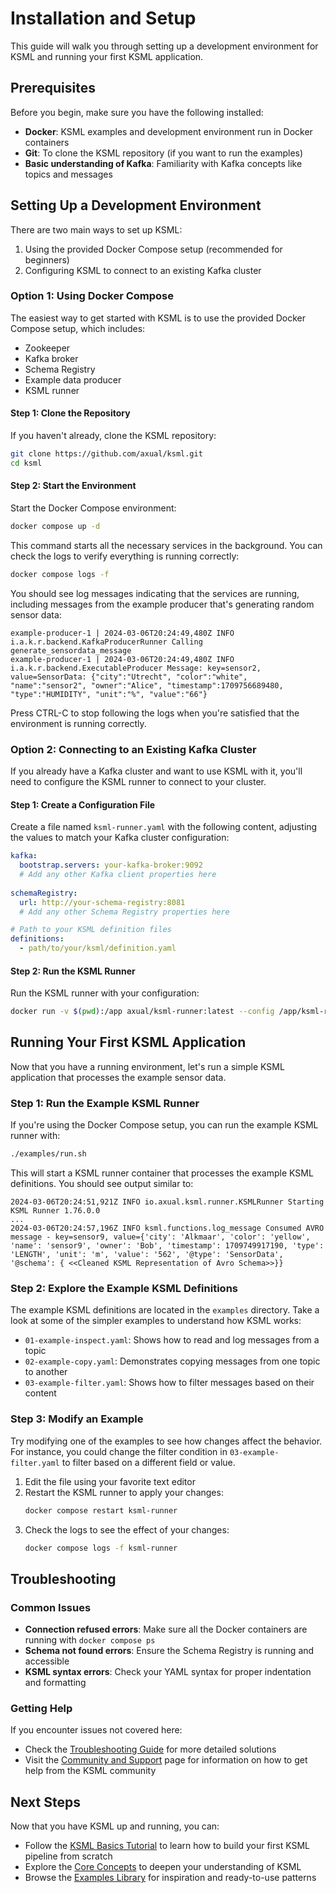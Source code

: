 # Installation and Setup

This guide will walk you through setting up a development environment for KSML and running your first KSML application.

## Prerequisites

Before you begin, make sure you have the following installed:

- **Docker**: KSML examples and development environment run in Docker containers
- **Git**: To clone the KSML repository (if you want to run the examples)
- **Basic understanding of Kafka**: Familiarity with Kafka concepts like topics and messages

## Setting Up a Development Environment

There are two main ways to set up KSML:

1. Using the provided Docker Compose setup (recommended for beginners)
2. Configuring KSML to connect to an existing Kafka cluster

### Option 1: Using Docker Compose

The easiest way to get started with KSML is to use the provided Docker Compose setup, which includes:

- Zookeeper
- Kafka broker
- Schema Registry
- Example data producer
- KSML runner

#### Step 1: Clone the Repository

If you haven't already, clone the KSML repository:

```bash
git clone https://github.com/axual/ksml.git
cd ksml
```

#### Step 2: Start the Environment

Start the Docker Compose environment:

```bash
docker compose up -d
```

This command starts all the necessary services in the background. You can check the logs to verify everything is running correctly:

```bash
docker compose logs -f
```

You should see log messages indicating that the services are running, including messages from the example producer that's generating random sensor data:

```
example-producer-1 | 2024-03-06T20:24:49,480Z INFO i.a.k.r.backend.KafkaProducerRunner Calling generate_sensordata_message
example-producer-1 | 2024-03-06T20:24:49,480Z INFO i.a.k.r.backend.ExecutableProducer Message: key=sensor2, value=SensorData: {"city":"Utrecht", "color":"white", "name":"sensor2", "owner":"Alice", "timestamp":1709756689480, "type":"HUMIDITY", "unit":"%", "value":"66"}
```

Press CTRL-C to stop following the logs when you're satisfied that the environment is running correctly.

### Option 2: Connecting to an Existing Kafka Cluster

If you already have a Kafka cluster and want to use KSML with it, you'll need to configure the KSML runner to connect to your cluster.

#### Step 1: Create a Configuration File

Create a file named `ksml-runner.yaml` with the following content, adjusting the values to match your Kafka cluster configuration:

```yaml
kafka:
  bootstrap.servers: your-kafka-broker:9092
  # Add any other Kafka client properties here
  
schemaRegistry:
  url: http://your-schema-registry:8081
  # Add any other Schema Registry properties here

# Path to your KSML definition files
definitions:
  - path/to/your/ksml/definition.yaml
```

#### Step 2: Run the KSML Runner

Run the KSML runner with your configuration:

```bash
docker run -v $(pwd):/app axual/ksml-runner:latest --config /app/ksml-runner.yaml
```

## Running Your First KSML Application

Now that you have a running environment, let's run a simple KSML application that processes the example sensor data.

### Step 1: Run the Example KSML Runner

If you're using the Docker Compose setup, you can run the example KSML runner with:

```bash
./examples/run.sh
```

This will start a KSML runner container that processes the example KSML definitions. You should see output similar to:

```
2024-03-06T20:24:51,921Z INFO io.axual.ksml.runner.KSMLRunner Starting KSML Runner 1.76.0.0
...
2024-03-06T20:24:57,196Z INFO ksml.functions.log_message Consumed AVRO message - key=sensor9, value={'city': 'Alkmaar', 'color': 'yellow', 'name': 'sensor9', 'owner': 'Bob', 'timestamp': 1709749917190, 'type': 'LENGTH', 'unit': 'm', 'value': '562', '@type': 'SensorData', '@schema': { <<Cleaned KSML Representation of Avro Schema>>}}
```

### Step 2: Explore the Example KSML Definitions

The example KSML definitions are located in the `examples` directory. Take a look at some of the simpler examples to understand how KSML works:

- `01-example-inspect.yaml`: Shows how to read and log messages from a topic
- `02-example-copy.yaml`: Demonstrates copying messages from one topic to another
- `03-example-filter.yaml`: Shows how to filter messages based on their content

### Step 3: Modify an Example

Try modifying one of the examples to see how changes affect the behavior. For instance, you could change the filter condition in `03-example-filter.yaml` to filter based on a different field or value.

1. Edit the file using your favorite text editor
2. Restart the KSML runner to apply your changes:
   ```bash
   docker compose restart ksml-runner
   ```
3. Check the logs to see the effect of your changes:
   ```bash
   docker compose logs -f ksml-runner
   ```

## Troubleshooting

### Common Issues

- **Connection refused errors**: Make sure all the Docker containers are running with `docker compose ps`
- **Schema not found errors**: Ensure the Schema Registry is running and accessible
- **KSML syntax errors**: Check your YAML syntax for proper indentation and formatting

### Getting Help

If you encounter issues not covered here:

- Check the [Troubleshooting Guide](../resources/troubleshooting.md) for more detailed solutions
- Visit the [Community and Support](../resources/community.md) page for information on how to get help from the KSML community

## Next Steps

Now that you have KSML up and running, you can:

- Follow the [KSML Basics Tutorial](basics-tutorial.md) to learn how to build your first KSML pipeline from scratch
- Explore the [Core Concepts](../core-concepts/streams-and-data-types.md) to deepen your understanding of KSML
- Browse the [Examples Library](../resources/examples-library.md) for inspiration and ready-to-use patterns